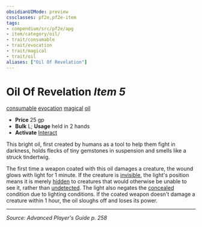 ```yaml
---
obsidianUIMode: preview
cssclasses: pf2e,pf2e-item
tags:
- compendium/src/pf2e/apg
- item/category/oil/
- trait/consumable
- trait/evocation
- trait/magical
- trait/oil
aliases: ["Oil Of Revelation"]
---
```

# Oil Of Revelation *Item 5*  
[consumable](rules/traits/consumable.md "Consumable Item Trait")  [evocation](rules/traits/evocation.md "Evocation School Trait")  [magical](rules/traits/magical.md "Magical Item Trait")  [oil](rules/traits/oil.md "Oil Item Trait")  

- **Price** 25 gp
- **Bulk** L; **Usage** held in 2 hands
- **Activate** [Interact](rules/actions/interact.md)

This bright oil, first created by humans as a tool to help them fight in darkness, holds flecks of tiny gemstones in suspension and smells like a struck tindertwig.

The first time a weapon coated with this oil damages a creature, the wound glows with light for 1 minute. If the creature is [invisible](rules/conditions.md#Invisible), the light's position means it is merely [hidden](rules/conditions.md#Hidden) to creatures that would otherwise be unable to see it, rather than [undetected](rules/conditions.md#Undetected). The light also negates the [concealed](rules/conditions.md#Concealed) condition due to lighting conditions. If the coated weapon doesn't damage a creature within 1 hour, the oil sloughs off and loses its power.


---
*Source: Advanced Player's Guide p. 258*